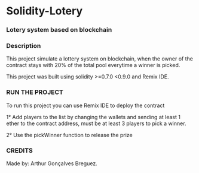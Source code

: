 # Solidity-Lotery


### Lotery system based on blockchain ###

### Description ###

This project simulate a lottery system on blockchain, when the owner of the contract stays with 20% of the total pool everytime a winner is picked.

This project was built using solidity >=0.7.0 <0.9.0 and Remix IDE.

### RUN THE PROJECT ###

To run this project you can use Remix IDE to deploy the contract

1° Add players to the list by changing the wallets and sending at least 1 ether to the contract address, must be at least 3 players to pick a winner.

2° Use the pickWinner function to release the prize

### CREDITS ###

Made by: Arthur Gonçalves Breguez.
